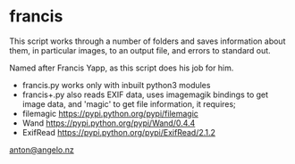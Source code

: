 # francis

This script works through a number of folders and 
saves information about them, in particular images, 
to an output file, and errors to standard out.

Named after Francis Yapp, as this script does his 
job for him.

* francis.py works only with inbuilt python3 modules
* francis+.py also reads EXIF data, uses imagemagik bindings to get image data, and 'magic' to get file information, it requires;
 * filemagic https://pypi.python.org/pypi/filemagic
 * Wand https://pypi.python.org/pypi/Wand/0.4.4 
 * ExifRead https://pypi.python.org/pypi/ExifRead/2.1.2 

<anton@angelo.nz> 
